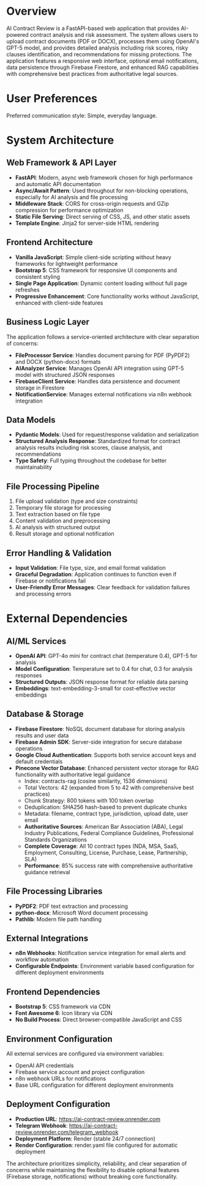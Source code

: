 # Overview

AI Contract Review is a FastAPI-based web application that provides AI-powered contract analysis and risk assessment. The system allows users to upload contract documents (PDF or DOCX), processes them using OpenAI's GPT-5 model, and provides detailed analysis including risk scores, risky clauses identification, and recommendations for missing protections. The application features a responsive web interface, optional email notifications, data persistence through Firebase Firestore, and enhanced RAG capabilities with comprehensive best practices from authoritative legal sources.

# User Preferences

Preferred communication style: Simple, everyday language.

# System Architecture

## Web Framework & API Layer
- **FastAPI**: Modern, async web framework chosen for high performance and automatic API documentation
- **Async/Await Pattern**: Used throughout for non-blocking operations, especially for AI analysis and file processing
- **Middleware Stack**: CORS for cross-origin requests and GZip compression for performance optimization
- **Static File Serving**: Direct serving of CSS, JS, and other static assets
- **Template Engine**: Jinja2 for server-side HTML rendering

## Frontend Architecture
- **Vanilla JavaScript**: Simple client-side scripting without heavy frameworks for lightweight performance
- **Bootstrap 5**: CSS framework for responsive UI components and consistent styling
- **Single Page Application**: Dynamic content loading without full page refreshes
- **Progressive Enhancement**: Core functionality works without JavaScript, enhanced with client-side features

## Business Logic Layer
The application follows a service-oriented architecture with clear separation of concerns:

- **FileProcessor Service**: Handles document parsing for PDF (PyPDF2) and DOCX (python-docx) formats
- **AIAnalyzer Service**: Manages OpenAI API integration using GPT-5 model with structured JSON responses
- **FirebaseClient Service**: Handles data persistence and document storage in Firestore
- **NotificationService**: Manages external notifications via n8n webhook integration

## Data Models
- **Pydantic Models**: Used for request/response validation and serialization
- **Structured Analysis Response**: Standardized format for contract analysis results including risk scores, clause analysis, and recommendations
- **Type Safety**: Full typing throughout the codebase for better maintainability

## File Processing Pipeline
1. File upload validation (type and size constraints)
2. Temporary file storage for processing
3. Text extraction based on file type
4. Content validation and preprocessing
5. AI analysis with structured output
6. Result storage and optional notification

## Error Handling & Validation
- **Input Validation**: File type, size, and email format validation
- **Graceful Degradation**: Application continues to function even if Firebase or notifications fail
- **User-Friendly Error Messages**: Clear feedback for validation failures and processing errors

# External Dependencies

## AI/ML Services
- **OpenAI API**: GPT-4o mini for contract chat (temperature 0.4), GPT-5 for analysis
- **Model Configuration**: Temperature set to 0.4 for chat, 0.3 for analysis responses
- **Structured Outputs**: JSON response format for reliable data parsing
- **Embeddings**: text-embedding-3-small for cost-effective vector embeddings

## Database & Storage
- **Firebase Firestore**: NoSQL document database for storing analysis results and user data
- **Firebase Admin SDK**: Server-side integration for secure database operations
- **Google Cloud Authentication**: Supports both service account keys and default credentials
- **Pinecone Vector Database**: Enhanced persistent vector storage for RAG functionality with authoritative legal guidance
  - Index: contracts-rag (cosine similarity, 1536 dimensions)
  - Total Vectors: 42 (expanded from 5 to 42 with comprehensive best practices)
  - Chunk Strategy: 800 tokens with 100 token overlap
  - Deduplication: SHA256 hash-based to prevent duplicate chunks
  - Metadata: filename, contract type, jurisdiction, upload date, user email
  - **Authoritative Sources**: American Bar Association (ABA), Legal Industry Publications, Federal Compliance Guidelines, Professional Standards Organizations
  - **Complete Coverage**: All 10 contract types (NDA, MSA, SaaS, Employment, Consulting, License, Purchase, Lease, Partnership, SLA)
  - **Performance**: 85% success rate with comprehensive authoritative guidance retrieval

## File Processing Libraries
- **PyPDF2**: PDF text extraction and processing
- **python-docx**: Microsoft Word document processing
- **Pathlib**: Modern file path handling

## External Integrations
- **n8n Webhooks**: Notification service integration for email alerts and workflow automation
- **Configurable Endpoints**: Environment variable based configuration for different deployment environments

## Frontend Dependencies
- **Bootstrap 5**: CSS framework via CDN
- **Font Awesome 6**: Icon library via CDN
- **No Build Process**: Direct browser-compatible JavaScript and CSS

## Environment Configuration
All external services are configured via environment variables:
- OpenAI API credentials
- Firebase service account and project configuration  
- n8n webhook URLs for notifications
- Base URL configuration for different deployment environments

## Deployment Configuration
- **Production URL**: https://ai-contract-review.onrender.com
- **Telegram Webhook**: https://ai-contract-review.onrender.com/telegram_webhook  
- **Deployment Platform**: Render (stable 24/7 connection)
- **Render Configuration**: render.yaml file configured for automatic deployment

The architecture prioritizes simplicity, reliability, and clear separation of concerns while maintaining the flexibility to disable optional features (Firebase storage, notifications) without breaking core functionality.